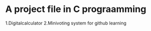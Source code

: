  # A project file in C prograamming 
 1.Digitalcalculator
 2.Minivoting system
  for github learning